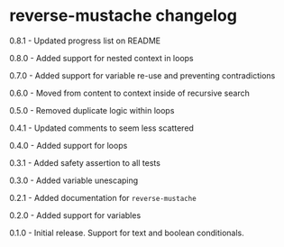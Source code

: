 # reverse-mustache changelog
0.8.1 - Updated progress list on README

0.8.0 - Added support for nested context in loops

0.7.0 - Added support for variable re-use and preventing contradictions

0.6.0 - Moved from content to context inside of recursive search

0.5.0 - Removed duplicate logic within loops

0.4.1 - Updated comments to seem less scattered

0.4.0 - Added support for loops

0.3.1 - Added safety assertion to all tests

0.3.0 - Added variable unescaping

0.2.1 - Added documentation for `reverse-mustache`

0.2.0 - Added support for variables

0.1.0 - Initial release. Support for text and boolean conditionals.
